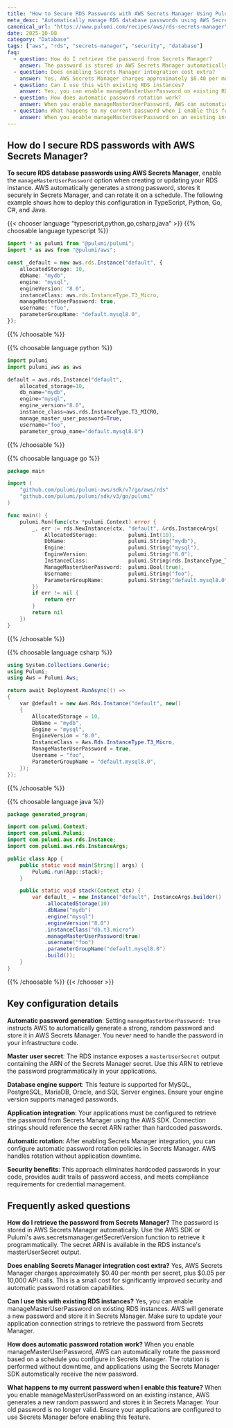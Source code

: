 ```yaml
---
title: "How to Secure RDS Passwords with AWS Secrets Manager Using Pulumi"
meta_desc: "Automatically manage RDS database passwords using AWS Secrets Manager for improved security and compliance with Pulumi in TypeScript, Python, Go, C#, or Java."
canonical_url: "https://www.pulumi.com/recipes/aws/rds-secrets-manager"
date: 2025-10-08
category: "Database"
tags: ["aws", "rds", "secrets-manager", "security", "database"]
faq:
  - question: How do I retrieve the password from Secrets Manager?
    answer: The password is stored in AWS Secrets Manager automatically. Use the AWS SDK or Pulumi's aws.secretsmanager.getSecretVersion function to retrieve it programmatically. The secret ARN is available in the RDS instance's masterUserSecret output.
  - question: Does enabling Secrets Manager integration cost extra?
    answer: Yes, AWS Secrets Manager charges approximately $0.40 per month per secret, plus $0.05 per 10,000 API calls. This is a small cost for significantly improved security and automatic password rotation capabilities.
  - question: Can I use this with existing RDS instances?
    answer: Yes, you can enable manageMasterUserPassword on existing RDS instances. AWS will generate a new password and store it in Secrets Manager. Make sure to update your application connection strings to retrieve the password from Secrets Manager.
  - question: How does automatic password rotation work?
    answer: When you enable manageMasterUserPassword, AWS can automatically rotate the password based on a schedule you configure in Secrets Manager. The rotation is performed without downtime, and applications using the Secrets Manager SDK automatically receive the new password.
  - question: What happens to my current password when I enable this feature?
    answer: When you enable manageMasterUserPassword on an existing instance, AWS generates a new random password and stores it in Secrets Manager. Your old password is no longer valid. Ensure your applications are configured to use Secrets Manager before enabling this feature.
---
```


## How do I secure RDS passwords with AWS Secrets Manager?

**To secure RDS database passwords using AWS Secrets Manager**, enable the `manageMasterUserPassword` option when creating or updating your RDS instance. AWS automatically generates a strong password, stores it securely in Secrets Manager, and can rotate it on a schedule. The following example shows how to deploy this configuration in TypeScript, Python, Go, C#, and Java.

{{< chooser language "typescript,python,go,csharp,java" >}}
{{% choosable language typescript %}}
```typescript
import * as pulumi from "@pulumi/pulumi";
import * as aws from "@pulumi/aws";

const _default = new aws.rds.Instance("default", {
    allocatedStorage: 10,
    dbName: "mydb",
    engine: "mysql",
    engineVersion: "8.0",
    instanceClass: aws.rds.InstanceType.T3_Micro,
    manageMasterUserPassword: true,
    username: "foo",
    parameterGroupName: "default.mysql8.0",
});
```
{{% /choosable %}}

{{% choosable language python %}}
```python
import pulumi
import pulumi_aws as aws

default = aws.rds.Instance("default",
    allocated_storage=10,
    db_name="mydb",
    engine="mysql",
    engine_version="8.0",
    instance_class=aws.rds.InstanceType.T3_MICRO,
    manage_master_user_password=True,
    username="foo",
    parameter_group_name="default.mysql8.0")
```
{{% /choosable %}}

{{% choosable language go %}}
```go
package main

import (
	"github.com/pulumi/pulumi-aws/sdk/v7/go/aws/rds"
	"github.com/pulumi/pulumi/sdk/v3/go/pulumi"
)

func main() {
	pulumi.Run(func(ctx *pulumi.Context) error {
		_, err := rds.NewInstance(ctx, "default", &rds.InstanceArgs{
			AllocatedStorage:          pulumi.Int(10),
			DbName:                    pulumi.String("mydb"),
			Engine:                    pulumi.String("mysql"),
			EngineVersion:             pulumi.String("8.0"),
			InstanceClass:             pulumi.String(rds.InstanceType_T3_Micro),
			ManageMasterUserPassword:  pulumi.Bool(true),
			Username:                  pulumi.String("foo"),
			ParameterGroupName:        pulumi.String("default.mysql8.0"),
		})
		if err != nil {
			return err
		}
		return nil
	})
}
```
{{% /choosable %}}

{{% choosable language csharp %}}
```csharp
using System.Collections.Generic;
using Pulumi;
using Aws = Pulumi.Aws;

return await Deployment.RunAsync(() =>
{
    var @default = new Aws.Rds.Instance("default", new()
    {
        AllocatedStorage = 10,
        DbName = "mydb",
        Engine = "mysql",
        EngineVersion = "8.0",
        InstanceClass = Aws.Rds.InstanceType.T3_Micro,
        ManageMasterUserPassword = true,
        Username = "foo",
        ParameterGroupName = "default.mysql8.0",
    });
});
```
{{% /choosable %}}

{{% choosable language java %}}
```java
package generated_program;

import com.pulumi.Context;
import com.pulumi.Pulumi;
import com.pulumi.aws.rds.Instance;
import com.pulumi.aws.rds.InstanceArgs;

public class App {
    public static void main(String[] args) {
        Pulumi.run(App::stack);
    }

    public static void stack(Context ctx) {
        var default_ = new Instance("default", InstanceArgs.builder()
            .allocatedStorage(10)
            .dbName("mydb")
            .engine("mysql")
            .engineVersion("8.0")
            .instanceClass("db.t3.micro")
            .manageMasterUserPassword(true)
            .username("foo")
            .parameterGroupName("default.mysql8.0")
            .build());
    }
}
```
{{% /choosable %}}
{{< /chooser >}}

## Key configuration details

**Automatic password generation**: Setting `manageMasterUserPassword: true` instructs AWS to automatically generate a strong, random password and store it in AWS Secrets Manager. You never need to handle the password in your infrastructure code.

**Master user secret**: The RDS instance exposes a `masterUserSecret` output containing the ARN of the Secrets Manager secret. Use this ARN to retrieve the password programmatically in your applications.

**Database engine support**: This feature is supported for MySQL, PostgreSQL, MariaDB, Oracle, and SQL Server engines. Ensure your engine version supports managed passwords.

**Application integration**: Your applications must be configured to retrieve the password from Secrets Manager using the AWS SDK. Connection strings should reference the secret ARN rather than hardcoded passwords.

**Automatic rotation**: After enabling Secrets Manager integration, you can configure automatic password rotation policies in Secrets Manager. AWS handles rotation without application downtime.

**Security benefits**: This approach eliminates hardcoded passwords in your code, provides audit trails of password access, and meets compliance requirements for credential management.

## Frequently asked questions

**How do I retrieve the password from Secrets Manager?**
The password is stored in AWS Secrets Manager automatically. Use the AWS SDK or Pulumi's aws.secretsmanager.getSecretVersion function to retrieve it programmatically. The secret ARN is available in the RDS instance's masterUserSecret output.

**Does enabling Secrets Manager integration cost extra?**
Yes, AWS Secrets Manager charges approximately $0.40 per month per secret, plus $0.05 per 10,000 API calls. This is a small cost for significantly improved security and automatic password rotation capabilities.

**Can I use this with existing RDS instances?**
Yes, you can enable manageMasterUserPassword on existing RDS instances. AWS will generate a new password and store it in Secrets Manager. Make sure to update your application connection strings to retrieve the password from Secrets Manager.

**How does automatic password rotation work?**
When you enable manageMasterUserPassword, AWS can automatically rotate the password based on a schedule you configure in Secrets Manager. The rotation is performed without downtime, and applications using the Secrets Manager SDK automatically receive the new password.

**What happens to my current password when I enable this feature?**
When you enable manageMasterUserPassword on an existing instance, AWS generates a new random password and stores it in Secrets Manager. Your old password is no longer valid. Ensure your applications are configured to use Secrets Manager before enabling this feature.

